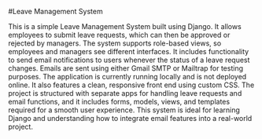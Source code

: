 #Leave Management System

This is a simple Leave Management System built using Django. It allows employees to submit leave requests, which can then be approved or rejected by managers. The system supports role-based views, so employees and managers see different interfaces. It includes functionality to send email notifications to users whenever the status of a leave request changes. Emails are sent using either Gmail SMTP or Mailtrap for testing purposes. The application is currently running locally and is not deployed online. It also features a clean, responsive front end using custom CSS. The project is structured with separate apps for handling leave requests and email functions, and it includes forms, models, views, and templates required for a smooth user experience. This system is ideal for learning Django and understanding how to integrate email features into a real-world project.

